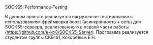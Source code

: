 SOCKS5-Performance-Testing

В данном проекте реализуется нагрузочное тестирование с использованием фреймворка boost (асинхронность + сеть) для SOCKS5-сервера, реализованного в первой части работы (https://github.com/e-ko8/SOCKS5-Server).
Программа реализуется студентом группы СКБ161, Кокоревым Е.Н.
